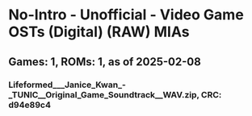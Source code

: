# No-Intro - Unofficial - Video Game OSTs (Digital) (RAW) MIAs
## Games: 1, ROMs: 1, as of 2025-02-08

### Lifeformed___Janice_Kwan_-_TUNIC__Original_Game_Soundtrack__WAV.zip, CRC: d94e89c4
